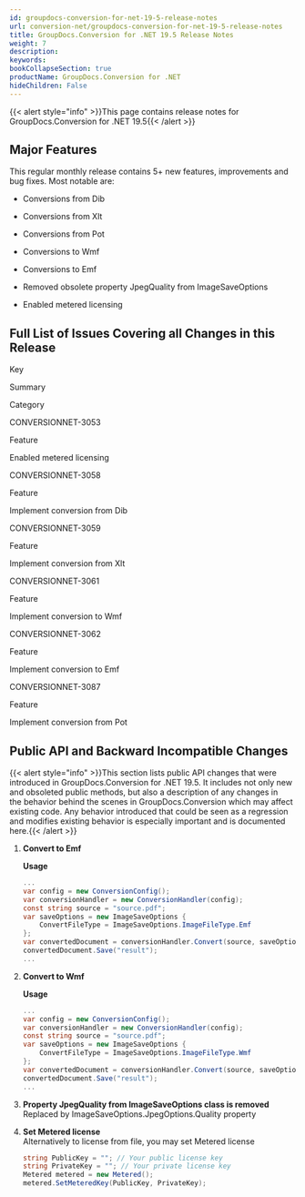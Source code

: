 ```yaml
---
id: groupdocs-conversion-for-net-19-5-release-notes
url: conversion-net/groupdocs-conversion-for-net-19-5-release-notes
title: GroupDocs.Conversion for .NET 19.5 Release Notes
weight: 7
description: 
keywords: 
bookCollapseSection: true
productName: GroupDocs.Conversion for .NET
hideChildren: False
---
```

{{< alert style="info" >}}This page contains release notes for GroupDocs.Conversion for .NET 19.5{{< /alert >}}

## Major Features

This regular monthly release contains 5+ new features, improvements and bug fixes. Most notable are: 

*   Conversions from Dib
    
*   Conversions from Xlt
*   Conversions from Pot  
    
*   Conversions to Wmf
*   Conversions to Emf
*   Removed obsolete property JpegQuality from ImageSaveOptions
*   Enabled metered licensing

## Full List of Issues Covering all Changes in this Release

Key

Summary

Category

CONVERSIONNET-3053

Feature

Enabled metered licensing

CONVERSIONNET-3058

Feature

Implement conversion from Dib

CONVERSIONNET-3059

Feature

Implement conversion from Xlt

CONVERSIONNET-3061

Feature

Implement conversion to Wmf

CONVERSIONNET-3062

Feature

Implement conversion to Emf

CONVERSIONNET-3087

Feature

Implement conversion from Pot

## Public API and Backward Incompatible Changes

{{< alert style="info" >}}This section lists public API changes that were introduced in GroupDocs.Conversion for .NET 19.5. It includes not only new and obsoleted public methods, but also a description of any changes in the behavior behind the scenes in GroupDocs.Conversion which may affect existing code. Any behavior introduced that could be seen as a regression and modifies existing behavior is especially important and is documented here.{{< /alert >}}

1.  **Convert to Emf**
    
    **Usage**
    
    ```csharp
    ...
    var config = new ConversionConfig();
    var conversionHandler = new ConversionHandler(config);
    const string source = "source.pdf";
    var saveOptions = new ImageSaveOptions {
        ConvertFileType = ImageSaveOptions.ImageFileType.Emf
    };
    var convertedDocument = conversionHandler.Convert(source, saveOptions);
    convertedDocument.Save("result");
    ...
    ```
    
2.  **Convert to Wmf**
    
    **Usage**
    
    ```csharp
    ...
    var config = new ConversionConfig();
    var conversionHandler = new ConversionHandler(config);
    const string source = "source.pdf";
    var saveOptions = new ImageSaveOptions {
        ConvertFileType = ImageSaveOptions.ImageFileType.Wmf
    };
    var convertedDocument = conversionHandler.Convert(source, saveOptions);
    convertedDocument.Save("result");
    ...
    ```
    
3.  **Property JpegQuality from ImageSaveOptions class is removed**  
    Replaced by ImageSaveOptions.JpegOptions.Quality property
4.  **Set Metered license**  
    Alternatively to license from file, you may set Metered license
    
    ```csharp
    string PublicKey = ""; // Your public license key
    string PrivateKey = ""; // Your private license key
    Metered metered = new Metered();
    metered.SetMeteredKey(PublicKey, PrivateKey);
    ```
